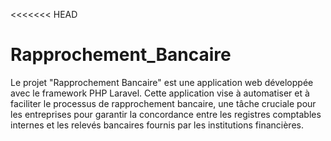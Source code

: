 <<<<<<< HEAD
# Rapprochement_Bancaire
Le projet "Rapprochement Bancaire" est une application web développée avec le framework PHP Laravel. Cette application vise à automatiser et à faciliter le processus de rapprochement bancaire, une tâche cruciale pour les entreprises pour garantir la concordance entre les registres comptables internes et les relevés bancaires fournis par les institutions financières.
